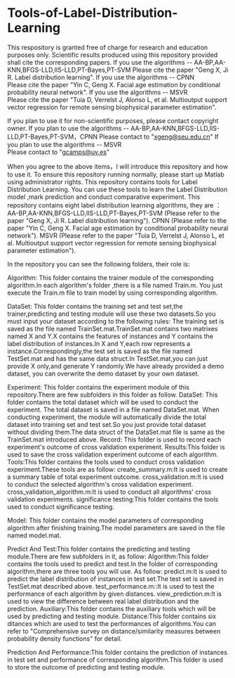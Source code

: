 ﻿# Tools-of-Label-Distribution-Learning
This respository is granted free of charge for research and education purposes only.
Scientific results produced using this repository provided shall cite the corresponding papers. 
If you use the algorithms -- AA-BP,AA-KNN,BFGS-LLD,IIS-LLD,PT-Bayes,PT-SVM 
Please cite the paper "Geng X, Ji R. Label distribution learning".
If you use the algorithms -- CPNN  
Please cite the paper "Yin C, Geng X. Facial age estimation by conditional probability neural network".
If you use the algorithms -- MSVR  
Please cite the paper "Tuia D, Verrelst J, Alonso L, et al. Multioutput support vector regression for remote 
sensing biophysical parameter estimation".

If you plan to use it for non-scientific purposes, please contact copyright owner.
If you plan to use the algorithms -- AA-BP,AA-KNN,BFGS-LLD,IIS-LLD,PT-Bayes,PT-SVM，CPNN
Please contact to "xgeng@seu.edu.cn"
If you plan to use the algorithms -- MSVR  
Please contact to "gcamps@uv.es"

When you agree to the above items，I will introduce this repository and how to use it.
To ensure this repository running normally, please start up Matlab using administrator rights.
This repository contains tools for Label Distribution Learning.
You can use these tools to learn the Label Distribution model ,mark prediction and conduct comparative experiment.
This repository contains eight label distribution learning algorithms,
they are ：
AA-BP,AA-KNN,BFGS-LLD,IIS-LLD,PT-Bayes,PT-SVM (Please refer to the paper "Geng X, Ji R. Label distribution learning").
CPNN  (Please refer to the paper "Yin C, Geng X. Facial age estimation by conditional probability neural network").
MSVR  (Please refer to the paper "Tuia D, Verrelst J, Alonso L, et al. Multioutput support vector regression for remote 
sensing biophysical parameter estimation").

In the repository you can see the following folders, their role is:

Algorithm: This folder contains the trainer module of the corresponding algorithm.In each algorithm's folder ,there is a file named Train.m.
           You just execute the Train.m file to train model by using corresponding algorithm.

DataSet: This folder contains the training set and test set,the trainer,predicting and testing module will use these two datasets.So you must
         input your dataset according to the following rules:
         The training set is saved as the file named TrainSet.mat.TrainSet.mat contains two matrixes named X and Y.X contains the features of instances
         and Y contains the label distribution of instances.In X and Y,each row represents a instance.Correspondingly,the test set is saved as the file 
         named TestSet.mat and has the same data struct.In TestSet.mat,you can just provide X only,and generate Y randomly.We have already provided a 
         demo dataset, you can overwrite the demo dataset by your own dataset.

Experiment: This folder contains the experiment module of this repository.There are few subfolders in this folder as follow.
            DataSet: This folder contains the total dataset which will be used to conduct the experiment. The total dataset is saved in a file named 
                     DataSet.mat. When conducting experiment, the module will automatically divide the total dataset into training set and test set.So 
                     you just provide total dataset without dividing them.The data struct of the DataSet.mat file is same as the TrainSet.mat introduced 
                     above.
            Record: This folder is used to record each experiment's outcome of cross validation experiment.
            Results:This folder is used to save the cross validation experiment outcome of each algorithm.
            Tools:This folder contains the tools used to conduct cross validation experiment.These tools are as follow:
                  create_summary.m:It is used to create a summary table of total experiment outcome.
                  cross_validation.m:It is used to conduct the selected algorithm's cross validation experiment.
                  cross_validation_algorithm.m:It is used to conduct all algorithms' cross validation experiments.
                  significance testing:This folder contains the tools used to conduct significance testing.

Model: This folder contains the model parameters of corresponding algorithm after finishing training.The model parameters are saved in the file named 
       model.mat.

Predict And Test:This folder contains the predicting and testing module.There are few subfolders in it, as follow:
                 Algorithm:This folder contains the tools used to predict and test.In the folder of corresponding algorithm,there are three tools you
                           will use. As follow:
                           predict.m:It is used to predict the label distribution of instances in test set.The test set is saved in TestSet.mat described 
                                     above.
                           test_performance.m::It is used to test the performance of each algorithm by given distances.
                           view_prediction.m:It is used to view the difference between real label distribution and the prediction. 
                 Auxiliary:This folder contains the auxiliary tools which will be used by predicting and testing module.
                 Distance:This folder contains six ditances which are used to test the performances of algorithms.You can refer to "Comprehensive survey on 
                          distance/similarity measures between probability density functions" for detail.
       
Prediction And Performance:This folder contains the prediction of instances in test set and performance of corresponding algorithm.This folder is used to 
                           store the outcome of predicting and testing module.
                           
                           
